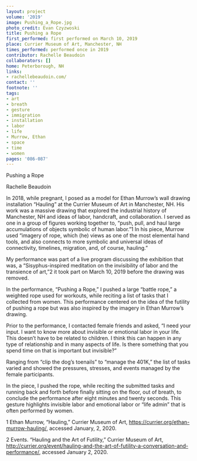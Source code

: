 ```yaml
---
layout: project
volume: '2019'
image: Pushing_a_Rope.jpg
photo_credit: Evan Czyzwoski
title: Pushing a Rope
first_performed: first performed on March 10, 2019
place: Currier Museum of Art, Manchester, NH
times_performed: performed once in 2019
contributor: Rachelle Beaudoin
collaborators: []
home: Peterborough, NH
links:
- rachellebeaudoin.com/
contact: ''
footnote: ''
tags:
- art
- breath
- gesture
- immigration
- installation
- labor
- life
- Murrow, Ethan
- space
- time
- women
pages: '086-087'
---
```



Pushing a Rope

Rachelle Beaudoin

In 2018, while pregnant, I posed as a model for Ethan Murrow’s wall drawing installation “Hauling” at the Currier Museum of Art in Manchester, NH. His work was a massive drawing that explored the industrial history of Manchester, NH and ideas of labor, handcraft, and collaboration. I served as one in a group of figures working together to, “push, pull, and haul large accumulations of objects symbolic of human labor.”1 In his piece, Murrow used “imagery of rope, which (he) views as one of the most elemental hand tools, and also connects to more symbolic and universal ideas of connectivity, timelines, migration, and, of course, hauling.”

My performance was part of a live program discussing the exhibition that was, a “Sisyphus-inspired meditation on the invisibility of labor and the transience of art,”2 it took part on March 10, 2019 before the drawing was removed.

In the performance, “Pushing a Rope,” I pushed a large “battle rope,” a weighted rope used for workouts, while reciting a list of tasks that I collected from women. This performance centered on the idea of the futility of pushing a rope but was also inspired by the imagery in Ethan Murrow’s drawing.

Prior to the performance, I contacted female friends and asked, “I need your input. I want to know more about invisible or emotional labor in your life. This doesn’t have to be related to children. I think this can happen in any type of relationship and in many aspects of life. Is there something that you spend time on that is important but invisible?”

Ranging from “clip the dog’s toenails” to “manage the 401K,” the list of tasks varied and showed the pressures, stresses, and events managed by the female participants.

In the piece, I pushed the rope, while reciting the submitted tasks and running back and forth before finally sitting on the floor, out of breath, to conclude the performance after eight minutes and twenty seconds. This gesture highlights invisible labor and emotional labor or “life admin” that is often performed by women.

1 Ethan Murrow, “Hauling,” Currier Museum of Art, https://currier.org/ethan-murrow-hauling/, accessed January, 2, 2020.

2 Events. “Hauling and the Art of Futility,” Currier Museum of Art, http://currier.org/event/hauling-and-the-art-of-futility-a-conversation-and-performance/, accessed January 2, 2020.
